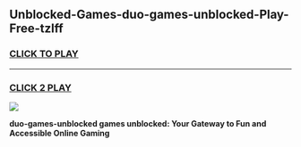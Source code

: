 
## Unblocked-Games-duo-games-unblocked-Play-Free-tzlff
<h3>
<a href="https://premium76.site?title=duo-games-unblocked&ref=17A">CLICK TO PLAY</a></h3>
<hr>

<h3>
<a href="https://premium76.site?title=duo-games-unblocked&ref=17A">CLICK 2 PLAY</a>
  
</h3>

<a href="https://premium76.site?title=duo-games-unblocked&ref=17A"><img src="https://clearcache.store/games.png"></a>


**duo-games-unblocked games unblocked: Your Gateway to Fun and Accessible Online Gaming**
